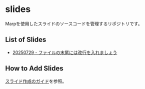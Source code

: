# slides

Marpを使用したスライドのソースコードを管理するリポジトリです。

## List of Slides

- [20250729 - ファイルの末尾には改行を入れましょう](https://obikosato.github.io/slides/20250729-trailing-line-break/)

## How to Add Slides

[スライド作成のガイド](GUIDE.md)を参照。
